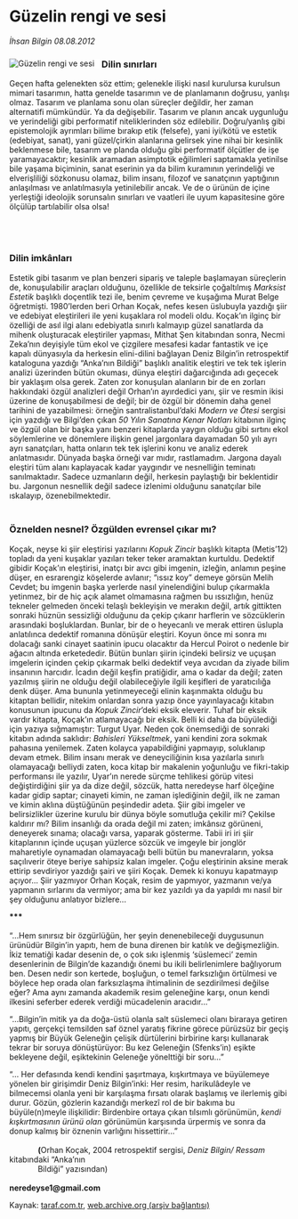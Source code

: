 # Güzelin rengi ve sesi 

*İhsan Bilgin 08.08.2012*

<div class="yazi"><img align="left" alt="Güzelin rengi ve sesi " border="0" src="http://www.taraf.com.tr/fotoraflar/makaleler/guzelin-rengi-ve-sesi_1986_orijinal.jpg" style="border-right-width:10px; border-color:#FFFFFF"/><h3>Dilin sınırları</h3>
<p>Geçen hafta gelenekten söz ettim; gelenekle ilişki nasıl kurulursa kurulsun mimari tasarımın, hatta genelde tasarımın ve de planlamanın doğrusu, yanlışı olmaz. Tasarım ve planlama sonu olan süreçler değildir, her zaman alternatifi mümkündür. Ya da değişebilir. Tasarım ve planın ancak uygunluğu ve yerindeliği gibi performatif niteliklerinden söz edilebilir. Doğru/yanlış gibi epistemolojik ayrımları bilime bırakıp etik (felsefe), yani iyi/kötü ve estetik (edebiyat, sanat), yani güzel/çirkin alanlarına gelirsek yine nihai bir kesinlik beklenmese bile, tasarım ve planda olduğu gibi performatif ölçütler de işe yaramayacaktır; kesinlik aramadan asimptotik eğilimleri saptamakla yetinilse bile yaşama biçiminin, sanat eserinin ya da bilim kuramının yerindeliği ve elverişliliği sözkonusu olamaz, bilim insanı, filozof ve sanatçının yaptığının anlaşılması ve anlatılmasıyla yetinilebilir ancak. Ve de o ürünün de içine yerleştiği ideolojik sorunsalın sınırları ve vaatleri ile uyum kapasitesine göre ölçülüp tartılabilir olsa olsa! </p>
<p><b> </b></p>
<h3><br/>Dilin imkânları</h3>
<p>Estetik gibi tasarım ve plan benzeri sipariş ve taleple başlamayan süreçlerin de, konuşulabilir araçları olduğunu, özellikle de teksirle çoğaltılmış <i>Marksist Estetik</i> başlıklı doçentlik tezi ile, benim çevreme ve kuşağıma Murat Belge öğretmişti. 1980’lerden beri Orhan Koçak, nefes kesen üslubuyla yazdığı şiir ve edebiyat eleştirileri ile yeni kuşaklara rol modeli oldu. Koçak’ın ilginç bir özelliği de asıl ilgi alanı edebiyatla sınırlı kalmayıp güzel sanatlarda da mihenk oluşturacak eleştiriler yapması, Mithat Şen kitabından sonra, Necmi Zeka’nın deyişiyle tüm ekol ve çizgilere mesafesi kadar fantastik ve içe kapalı dünyasıyla da herkesin elini-dilini bağlayan Deniz Bilgin’in retrospektif kataloguna yazdığı “Anka’nın Bildiği” başlıklı analitik eleştiri ve tek tek işlerin analizi üzerinden bütün okuması, dünya eleştiri dağarcığında adı geçecek bir yaklaşım olsa gerek. Zaten zor konuşulan alanların bir de en zorları hakkındaki özgül analizleri değil Orhan’ın ayırdedici yanı, şiir ve resmin ikisi üzerine de konuşabilmesi de değil; bir de özgül bir dönemin daha genel tarihini de yazabilmesi: örneğin santralistanbul’daki <i>Modern ve Ötesi</i> sergisi için yazdığı ve Bilgi’den çıkan <i>50 Yılın Sanatına Kenar Notları</i> kitabının ilginç ve özgül olan bir başka yanı benzeri kitaplarda yaygın olduğu gibi sırtını ekol söylemlerine ve dönemlere ilişkin genel jargonlara dayamadan 50 yılı ayrı ayrı sanatçıları, hatta onların tek tek işlerini konu ve analiz ederek anlatmasıdır. Dünyada başka örneği var mıdır, rastlamadım. Jargona dayalı eleştiri tüm alanı kaplayacak kadar yaygındır ve nesnelliğin teminatı sanılmaktadır. Sadece uzmanların değil, herkesin paylaştığı bir beklentidir bu. Jargonun nesnellik değil sadece izlenimi olduğunu sanatçılar bile ıskalayıp, özenebilmektedir.</p>
<h3><br/>Öznelden nesnel? Özgülden evrensel çıkar mı?</h3>
<p>Koçak, neyse ki şiir eleştirisi yazılarını <i>Kopuk Zincir</i> başlıklı kitapta (Metis’12) topladı da yeni kuşaklar yazıları teker teker aramaktan kurtuldu. Dedektif gibidir Koçak’ın eleştirisi, inatçı bir avcı gibi imgenin, izleğin, anlamın peşine düşer, en esrarengiz köşelerde avlanır; “ıssız koy” demeye görsün Melih Cevdet; bu imgenin başka yerlerde nasıl yinelendiğini bulup çıkarmakla yetinmez, bir de hiç açık alamet olmamasına rağmen bu ıssızlığın, henüz tekneler gelmeden önceki telaşlı bekleyişin ve merakın değil, artık gittikten sonraki hüznün sessizliği olduğunu da çekip çıkarır harflerin ve sözcüklerin arasındaki boşluklardan. Bunlar, bir de o heyecanlı ve merak ettiren üslupla anlatılınca dedektif romanına dönüşür eleştiri. Koyun önce mi sonra mı dolacağı sanki cinayet saatinin ipucu olacaktır da Hercul Poirot o nedenle bir ağacın altında erketededir. Bütün bunları şiirin içindeki belirsiz ve uçuşan imgelerin içinden çekip çıkarmak belki dedektif veya avcıdan da ziyade bilim insanının harcıdır. İcadın değil keşfin pratiğidir, ama o kadar da değil; zaten yazılmış şiirin ne olduğu değil olabileceğiyle ilgili keşifleri de yaratıcılığa denk düşer. Ama bununla yetinmeyeceği elinin kaşınmakta olduğu bu kitaptan bellidir, nitekim onlardan sonra yazıp önce yayınlayacağı kitabın konusunun ipucunu da <i>Kopuk Zincir</i>’deki eksik eleverir. Tuhaf bir eksik vardır kitapta, Koçak’ın atlamayacağı bir eksik. Belli ki daha da büyülediği için yazıya sığmamıştır: Turgut Uyar. Neden çok önemsediği de sonraki kitabın adında saklıdır: <i>Bahisleri Yükseltmek</i>, yani kendini zora sokmak pahasına yenilemek. Zaten kolayca yapabildiğini yapmayıp, soluklanıp devam etmek. Bilim insanı merak ve deneyciliğinin kısa yazılarla sınırlı olamayacağı belliydi zaten, koca kitap bir makalenin yoğunluğu ve fikri-takip performansı ile yazılır, Uyar’ın nerede sürçme tehlikesi görüp vitesi değiştirdiğini şiir ya da dize değil, sözcük, hatta neredeyse harf ölçeğine kadar gidip saptar; cinayeti kimin, ne zaman işlediğinin değil, ilk ne zaman ve kimin aklına düştüğünün peşindedir adeta. Şiir gibi imgeler ve belirsizlikler üzerine kurulu bir dünya böyle somutluğa çekilir mi? Çekilse kaldırır mı? Bilim insanlığı da orada değil mi zaten; imkânsız görüneni, deneyerek sınama; olacağı varsa, yaparak gösterme. Tabii iri iri şiir kitaplarının içinde uçuşan yüzlerce sözcük ve imgeyle bir jonglör maharetiyle oynamadan olamayacağı belli bütün bu manevraların, yoksa saçılıverir öteye beriye sahipsiz kalan imgeler. Çoğu eleştirinin aksine merak ettirip sevdiriyor yazdığı şairi ve şiiri Koçak. Demek ki konuyu kapatmayıp açıyor... Şiir yazmıyor Orhan Koçak, resim de yapmıyor, yazmanın ve/ya yapmanın sırlarını da vermiyor; ama bir kez yazıldı ya da yapıldı mı nasıl bir şey olduğunu anlatıyor bizlere...</p>
<p><b>***<br/><br/></b>“…Hem sınırsız bir özgürlüğün, her şeyin denenebileceği duygusunun ürünüdür Bilgin’in yapıtı, hem de buna direnen bir katılık ve değişmezliğin. İkiz tematiği kadar desenin de, o çok sıkı işlenmiş ‘süslemeci’ zemin desenlerinin de Bilgin’de kazandığı önemi bu ikili belirlenimlere bağlıyorum ben. Desen nedir son kertede, boşluğun, o temel farksızlığın örtülmesi ve böylece hep orada olan farksızlaşma ihtimalinin de sezdirilmesi değilse eğer? Ama aynı zamanda akademik resim geleneğine karşı, onun kendi ilkesini seferber ederek verdiği mücadelenin aracıdır…”</p>
<p>“…Bilgin’in mitik ya da doğa-üstü olanla salt süslemeci olanı biraraya getiren yapıtı, gerçekçi temsilden saf öznel yaratış fikrine görece pürüzsüz bir geçiş yapmış bir Büyük Geleneğin çelişik dürtülerini birbirine karşı kullanarak tekrar bir soruya dönüştürüyor: Bu kez Geleneğin (Sfenks’in) eşikte bekleyene değil, eşiktekinin Geleneğe yönelttiği bir soru…”</p>
<p>“... Her defasında kendi kendini şaşırtmaya, kışkırtmaya ve büyülemeye yönelen bir girişimdir Deniz Bilgin’inki: Her resim, harikulâdeyle ve bilmecemsi olanla yeni bir karşılaşma fırsatı olarak başlamış ve ilerlemiş gibi durur. Gözün, gözlerin kazandığı merkezî rol de bir bakıma bu büyüle(n)meyle ilişkilidir: Birdenbire ortaya çıkan tılsımlı görünümün, <i>kendi kışkırtmasının ürünü olan</i> görünümün karşısında ürpermiş ve sonra da donup kalmış bir öznenin varlığını hissettirir...”<br/><br/>             <b>(</b>Orhan Koçak, 2004 retrospektif sergisi, <i>Deniz Bilgin/ Ressam</i> kitabındaki “Anka’nın <br/>             Bildiği” yazısından)<br/><br/><b>neredeyse1@gmail.com</b></p>
</div>

Kaynak: [taraf.com.tr](http://www.taraf.com.tr/ihsan-bilgin/makale-guzelin-rengi-ve-sesi.htm), [web.archive.org (arşiv bağlantısı)](http://web.archive.org/web/20131107124843/http://www.taraf.com.tr/ihsan-bilgin/makale-guzelin-rengi-ve-sesi.htm)
